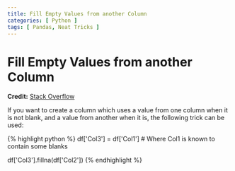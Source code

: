 ```yaml
---
title: Fill Empty Values from another Column
categories: [ Python ]
tags: [ Pandas, Neat Tricks ]
---
```


# Fill Empty Values from another Column

**Credit:** [Stack Overflow](https://stackoverflow.com/questions/35530640/pandas-use-value-if-not-null-else-use-value-from-next-column)

If you want to create a column which uses a value from one column when it is not blank, and a value from another when it is, the following trick can be used:

{% highlight python %}
df['Col3'] = df['Col1'] # Where Col1 is known to contain some blanks

df['Col3'].fillna(df['Col2'])
{% endhighlight %}
